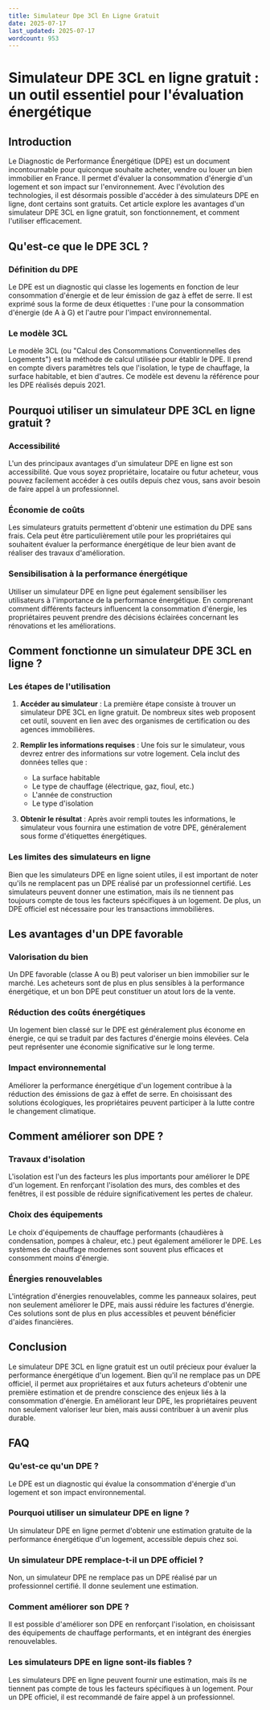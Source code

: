```yaml
---
title: Simulateur Dpe 3Cl En Ligne Gratuit
date: 2025-07-17
last_updated: 2025-07-17
wordcount: 953
---
```


# Simulateur DPE 3CL en ligne gratuit : un outil essentiel pour l'évaluation énergétique

## Introduction

Le Diagnostic de Performance Énergétique (DPE) est un document incontournable pour quiconque souhaite acheter, vendre ou louer un bien immobilier en France. Il permet d'évaluer la consommation d'énergie d'un logement et son impact sur l'environnement. Avec l'évolution des technologies, il est désormais possible d'accéder à des simulateurs DPE en ligne, dont certains sont gratuits. Cet article explore les avantages d'un simulateur DPE 3CL en ligne gratuit, son fonctionnement, et comment l'utiliser efficacement.

## Qu'est-ce que le DPE 3CL ?

### Définition du DPE

Le DPE est un diagnostic qui classe les logements en fonction de leur consommation d'énergie et de leur émission de gaz à effet de serre. Il est exprimé sous la forme de deux étiquettes : l'une pour la consommation d'énergie (de A à G) et l'autre pour l'impact environnemental.

### Le modèle 3CL

Le modèle 3CL (ou "Calcul des Consommations Conventionnelles des Logements") est la méthode de calcul utilisée pour établir le DPE. Il prend en compte divers paramètres tels que l'isolation, le type de chauffage, la surface habitable, et bien d'autres. Ce modèle est devenu la référence pour les DPE réalisés depuis 2021.

## Pourquoi utiliser un simulateur DPE 3CL en ligne gratuit ?

### Accessibilité

L'un des principaux avantages d'un simulateur DPE en ligne est son accessibilité. Que vous soyez propriétaire, locataire ou futur acheteur, vous pouvez facilement accéder à ces outils depuis chez vous, sans avoir besoin de faire appel à un professionnel.

### Économie de coûts

Les simulateurs gratuits permettent d'obtenir une estimation du DPE sans frais. Cela peut être particulièrement utile pour les propriétaires qui souhaitent évaluer la performance énergétique de leur bien avant de réaliser des travaux d'amélioration.

### Sensibilisation à la performance énergétique

Utiliser un simulateur DPE en ligne peut également sensibiliser les utilisateurs à l'importance de la performance énergétique. En comprenant comment différents facteurs influencent la consommation d'énergie, les propriétaires peuvent prendre des décisions éclairées concernant les rénovations et les améliorations.

## Comment fonctionne un simulateur DPE 3CL en ligne ?

### Les étapes de l'utilisation

1. **Accéder au simulateur** : La première étape consiste à trouver un simulateur DPE 3CL en ligne gratuit. De nombreux sites web proposent cet outil, souvent en lien avec des organismes de certification ou des agences immobilières.

2. **Remplir les informations requises** : Une fois sur le simulateur, vous devrez entrer des informations sur votre logement. Cela inclut des données telles que :
   - La surface habitable
   - Le type de chauffage (électrique, gaz, fioul, etc.)
   - L'année de construction
   - Le type d'isolation

3. **Obtenir le résultat** : Après avoir rempli toutes les informations, le simulateur vous fournira une estimation de votre DPE, généralement sous forme d'étiquettes énergétiques.

### Les limites des simulateurs en ligne

Bien que les simulateurs DPE en ligne soient utiles, il est important de noter qu'ils ne remplacent pas un DPE réalisé par un professionnel certifié. Les simulateurs peuvent donner une estimation, mais ils ne tiennent pas toujours compte de tous les facteurs spécifiques à un logement. De plus, un DPE officiel est nécessaire pour les transactions immobilières.

## Les avantages d'un DPE favorable

### Valorisation du bien

Un DPE favorable (classe A ou B) peut valoriser un bien immobilier sur le marché. Les acheteurs sont de plus en plus sensibles à la performance énergétique, et un bon DPE peut constituer un atout lors de la vente.

### Réduction des coûts énergétiques

Un logement bien classé sur le DPE est généralement plus économe en énergie, ce qui se traduit par des factures d'énergie moins élevées. Cela peut représenter une économie significative sur le long terme.

### Impact environnemental

Améliorer la performance énergétique d'un logement contribue à la réduction des émissions de gaz à effet de serre. En choisissant des solutions écologiques, les propriétaires peuvent participer à la lutte contre le changement climatique.

## Comment améliorer son DPE ?

### Travaux d'isolation

L'isolation est l'un des facteurs les plus importants pour améliorer le DPE d'un logement. En renforçant l'isolation des murs, des combles et des fenêtres, il est possible de réduire significativement les pertes de chaleur.

### Choix des équipements

Le choix d'équipements de chauffage performants (chaudières à condensation, pompes à chaleur, etc.) peut également améliorer le DPE. Les systèmes de chauffage modernes sont souvent plus efficaces et consomment moins d'énergie.

### Énergies renouvelables

L'intégration d'énergies renouvelables, comme les panneaux solaires, peut non seulement améliorer le DPE, mais aussi réduire les factures d'énergie. Ces solutions sont de plus en plus accessibles et peuvent bénéficier d'aides financières.

## Conclusion

Le simulateur DPE 3CL en ligne gratuit est un outil précieux pour évaluer la performance énergétique d'un logement. Bien qu'il ne remplace pas un DPE officiel, il permet aux propriétaires et aux futurs acheteurs d'obtenir une première estimation et de prendre conscience des enjeux liés à la consommation d'énergie. En améliorant leur DPE, les propriétaires peuvent non seulement valoriser leur bien, mais aussi contribuer à un avenir plus durable.

## FAQ

### Qu'est-ce qu'un DPE ?

Le DPE est un diagnostic qui évalue la consommation d'énergie d'un logement et son impact environnemental.

### Pourquoi utiliser un simulateur DPE en ligne ?

Un simulateur DPE en ligne permet d'obtenir une estimation gratuite de la performance énergétique d'un logement, accessible depuis chez soi.

### Un simulateur DPE remplace-t-il un DPE officiel ?

Non, un simulateur DPE ne remplace pas un DPE réalisé par un professionnel certifié. Il donne seulement une estimation.

### Comment améliorer son DPE ?

Il est possible d'améliorer son DPE en renforçant l'isolation, en choisissant des équipements de chauffage performants, et en intégrant des énergies renouvelables.

### Les simulateurs DPE en ligne sont-ils fiables ?

Les simulateurs DPE en ligne peuvent fournir une estimation, mais ils ne tiennent pas compte de tous les facteurs spécifiques à un logement. Pour un DPE officiel, il est recommandé de faire appel à un professionnel.